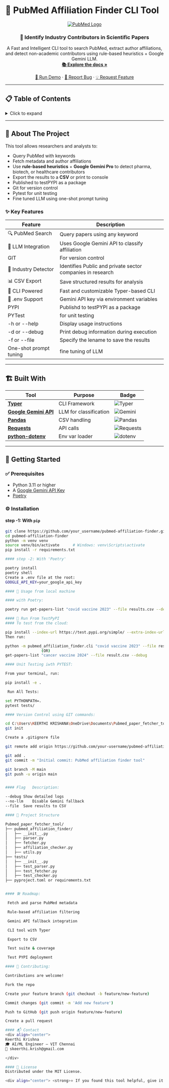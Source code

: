 # 🧠 PubMed Affiliation Finder CLI Tool

<div align="center">
  <a href="https://github.com/your_username/pubmed-affiliation-finder">
    <img src="https://img.shields.io/badge/PubMed-Parser-blue?style=for-the-badge&logo=pubmed" alt="PubMed Logo">
  </a>

  <h3 align="center">🔬 Identify Industry Contributors in Scientific Papers</h3>

  <p align="center">
    A Fast and Intelligent CLI tool to search PubMed, extract author affiliations, and detect non-academic contributors using rule-based heuristics + Google Gemini LLM.
    <br />
    <a href="https://github.com/your_username/pubmed-affiliation-finder"><strong>📚 Explore the docs »</strong></a>
    <br />
    <br />
    <a href="https://github.com/your_username/pubmed-affiliation-finder">🚀 Run Demo</a>
    ·
    <a href="https://github.com/your_username/pubmed-affiliation-finder/issues">🐛 Report Bug</a>
    ·
    <a href="https://github.com/your_username/pubmed-affiliation-finder/issues">💡 Request Feature</a>
  </p>
</div>

---

## 📋 Table of Contents

<details>
<summary>Click to expand</summary>

- [🎯 About The Project](#-about-the-project)
  - [✨ Key Features](#-key-features)
  - [🏗️ Built With](#-built-with)
- [🚀 Getting Started](#-getting-started)
  - [✅ Prerequisites](#-prerequisites)
  - [⚙️ Installation](#️-installation)
- [🧠 Usage](#-usage)
- [🧪 Run From TestPyPI](#run-from-testpypi)
- [📄 Project Structure](#-project-structure)
- [🛠️ Roadmap](#-roadmap)
- [🤝 Contributing](#-contributing)
- [📬 Contact](#-contact)
- [📄 License](#-license)

</details>

---

## 🎯 About The Project

This tool allows researchers and analysts to:

- Query PubMed with keywords  
- Fetch metadata and author affiliations  
- Use **rule-based heuristics** + **Google Gemini Pro** to detect pharma, biotech, or healthcare contributors  
- Export the results to a **CSV** or print to console
- Published to testPYPI as a package
- Git for version control
- Pytest for unit testing
- Fine tuned LLM using one-shot prompt tuning

### ✨ Key Features

| Feature | Description |
|--------|-------------|
| 🔍 PubMed Search | Query papers using any keyword |
| 🧠 LLM Integration | Uses Google Gemini API to classify affiliation |
| GIT | For version control |
| 🏥 Industry Detector | Identifies Public and  private sector companies in research |
| 📊 CSV Export | Save structured results for analysis |
| 🐍 CLI Powered | Fast and customizable Typer-based CLI |
| 📄 .env Support | Gemini API key via environment variables |
| PYPI | Publishd to testPYPI as a package|
| PYTest | for unit testing |
|-h or --help| Display usage instructions|
|-d or --debug| Print debug information during execution|
|-f or --file| Specify the lename to save the results|
|One-shot prompt tuning | fine tuning of LLM |

---

## 🏗️ Built With

<div align="center">

| Tool | Purpose | Badge |
|------|---------|-------|
| [**Typer**](https://typer.tiangolo.com/) | CLI Framework | ![Typer](https://img.shields.io/badge/Typer-FastAPI%20CLI-teal?logo=fastapi&logoColor=white) |
| [**Google Gemini API**](https://ai.google.dev/gemini-api/docs) | LLM for classification | ![Gemini](https://img.shields.io/badge/Gemini-LLM-yellow?logo=google) |
| [**Pandas**](https://pandas.pydata.org/) | CSV handling | ![Pandas](https://img.shields.io/badge/Pandas-Data%20Analysis-blue) |
| [**Requests**](https://requests.readthedocs.io/) | API calls | ![Requests](https://img.shields.io/badge/HTTP-requests-green) |
| [**python-dotenv**](https://pypi.org/project/python-dotenv/) | Env var loader | ![dotenv](https://img.shields.io/badge/Env-python--dotenv-lightgrey) |

</div>

---

## 🚀 Getting Started

### ✅ Prerequisites

- Python 3.11 or higher
- A [Google Gemini API Key](https://ai.google.dev/gemini-api/docs)
-  [Poetry](https://python-poetry.org/)

### ⚙️ Installation

#### step -1: With `pip`

```bash
git clone https://github.com/your_username/pubmed-affiliation-finder.git
cd pubmed-affiliation-finder
python -m venv venv
source venv/bin/activate      # Windows: venv\Scripts\activate
pip install -r requirements.txt

#### step -2: With 'Poetry'

poetry install
poetry shell
Create a .env file at the root:
GOOGLE_API_KEY=your_google_api_key

#### 🧠 Usage from local machine

#### with Poetry:

poetry run get-papers-list "covid vaccine 2023" --file results.csv --debug

#### 🧪 Run From TestPyPI
#### To test from the cloud:

pip install --index-url https://test.pypi.org/simple/ --extra-index-url https://pypi.org/simple pubmed-affiliation-finder
Then run:

python -m pubmed_affiliation_finder.cli "covid vaccine 2023" --file result.csv
                (OR)
get-papers-list "cancer vaccine 2024" --file result.csv --debug

#### Unit Testing iwth PYTEST:

From your terminal, run:

pip install -e .

 Run All Tests:

set PYTHONPATH=.
pytest tests/

#### Version Control using GIT commands:

cd C:\Users\KEERTHI KRISHANA\OneDrive\Documents\Pubmed_paper_fetcher_tool
git init

Create a .gitignore file

git remote add origin https://github.com/your-username/pubmed-affiliation-finder.git

git add .
git commit -m "Initial commit: PubMed affiliation finder tool"

git branch -M main
git push -u origin main


#### Flag	Description:

--debug	Show detailed logs
--no-llm	Disable Gemini fallback
--file	Save results to CSV

#### 📄 Project Structure

Pubmed_paper_fetcher_tool/
├── pubmed_affiliation_finder/
│   ├── __init__.py
│   ├── parser.py
│   ├── fetcher.py
│   ├── affiliation_checker.py
│   ├── utils.py
├── tests/
│   ├── __init__.py
│   ├── test_parser.py
│   ├── test_fetcher.py
│   ├── test_checker.py
├── pyproject.toml or requirements.txt


#### 🛠️ Roadmap:

 Fetch and parse PubMed metadata

 Rule-based affiliation filtering

 Gemini API fallback integration

 CLI tool with Typer

 Export to CSV

 Test suite & coverage

 Test PYPI deployment

#### 🤝 Contributing:

Contributions are welcome!

Fork the repo

Create your feature branch (git checkout -b feature/new-feature)

Commit changes (git commit -m 'Add new feature')

Push to GitHub (git push origin feature/new-feature)

Create a pull request

#### 📬 Contact
<div align="center">
Keerthi Krishna
🎓 AI/ML Engineer — VIT Chennai
📧 skeerthi.krish@gmail.com

</div>

#### 📄 License
Distributed under the MIT License.

<div align="center"> <strong>⭐ If you found this tool helpful, give it a star on GitHub!</strong><br/> <img src="https://api.star-history.com/svg?repos=your_username/pubmed-affiliation-finder&type=Date" width="600"/> </div> ```

